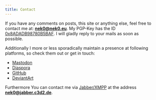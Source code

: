 ```yaml
---
title: Contact
---
```


If you have any comments on posts, this site or anything else, feel free to
contact me at: **<nek0@nek0.eu>**. My PGP-Key has the ID
[0x8ADADB98780B5BAF][key]. I will gladly reply to your mails as soon as
possible.

Additionally I more or less sporadically maintain a presence at following
platforms, so check them out or get in touch:

* [Mastodon][mastodon]
* [Diaspora][geraspora]
* [GitHub][github]
* [DeviantArt][deviantart]

Furthermore You can contact me via [Jabber/XMPP][jabber] at the address
**nek0@jabber.c3d2.de**.

[key]: /8ADADB98780B5BAF.asc
[jabber]: https://en.wikipedia.org/wiki/XMPP

[mastodon]: https://chaos.social/@nek0
[geraspora]: https://pod.geraspora.de/people/d9caf6505e370133bec34860008dbc6c
[github]: https://github.com/nek0
[deviantart]: https://www.deviantart.com/rys-ostrovid
